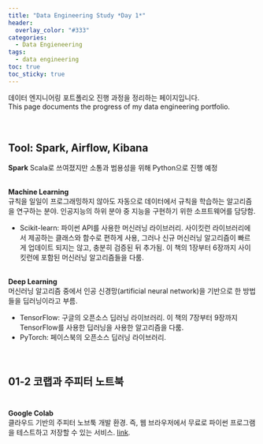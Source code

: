 ```yaml
---
title: "Data Engineering Study *Day 1*"
header:
  overlay_color: "#333"
categories:
  - Data Engieneering
tags:
  - data engineering
toc: true
toc_sticky: true
---
```



데이터 엔지니어링 포트폴리오 진행 과정을 정리하는 페이지입니다.<br>
This page documents the progress of my data engineering portfolio.<br><br><br>


## Tool: Spark, Airflow, Kibana

**Spark** 
Scala로 쓰여졌지만 소통과 범용성을 위해 Python으로 진행 예정<br><br>

**Machine Learning**<br>
규칙을 일일이 프로그래밍하지 않아도 자동으로 데이터에서 규칙을 학습하는 알고리즘을 연구하는 분야. 인공지능의 하위 분야 중 지능을 구현하기 위한 소프트웨어를 담당함.<br>
* Scikit-learn: 파이썬 API를 사용한 머신러닝 라이브러리. 사이킷런 라이브러리에서 제공하는 클래스와 함수로 편하게 사용, 그러나 신규 머신러닝 알고리즘이 빠르게 업데이트 되지는 않고, 충분히 검증된 뒤 추가됨. 이 책의 1장부터 6장까지 사이킷런에 포함된 머신러닝 알고리즘들을 다룸.<br><br>

**Deep Learning**<br>
머신러닝 알고리즘 중에서 인공 신경망(artificial neural network)을 기반으로 한 방법들을 딥러닝이라고 부름. <br>
* TensorFlow: 구글의 오픈소스 딥러닝 라이브러리. 이 책의 7장부터 9장까지 TensorFlow를 사용한 딥러닝을 사용한 알고리즘을 다룸.<br>
* PyTorch: 페이스북의 오픈소스 딥러닝 라이브러리.<br><br><br>


## 01-2 코랩과 주피터 노트북<br><br>

**Google Colab**<br>
클라우드 기반의 주피터 노브툭 개발 환경. 즉, 웹 브라우저에서 무료로 파이썬 프로그램을 테스트하고 저장할 수 있는 서비스. [link](https://colab.research.google.com "Colab").<br><br>

